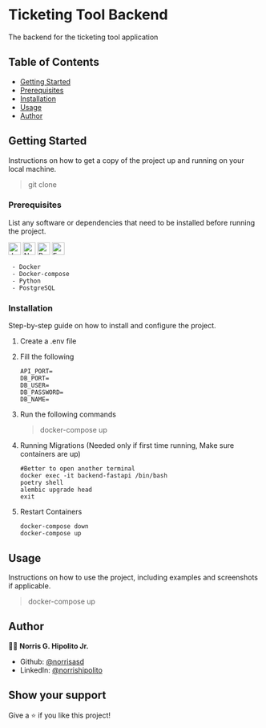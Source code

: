 # Ticketing Tool Backend

The backend for the ticketing tool application

## Table of Contents

- [Getting Started](#getting-started)
- [Prerequisites](#prerequisites)
- [Installation](#installation)
- [Usage](#usage)
- [Author](#author)

## Getting Started

Instructions on how to get a copy of the project up and running on your local machine.

> git clone

### Prerequisites

List any software or dependencies that need to be installed before running the project.

<a href="https://developer.mozilla.org/en-US/docs/Web/JavaScript" target="_blank" rel="noreferrer"><img src="https://raw.githubusercontent.com/danielcranney/readme-generator/main/public/icons/skills/docker-colored.svg" width="25" height="25" alt="JavaScript" /></a>
<a href="https://nodejs.org/en/" target="_blank" rel="noreferrer"><img src="https://raw.githubusercontent.com/danielcranney/readme-generator/main/public/icons/skills/python-colored.svg" width="25" height="25" alt="NodeJS" /></a>
<a href="https://www.postgresql.org/" target="_blank" rel="noreferrer"><img src="https://raw.githubusercontent.com/danielcranney/readme-generator/main/public/icons/skills/postgresql-colored.svg" width="25" height="25" alt="PostgreSQL" /></a>
</a><a href="https://fastapi.tiangolo.com/" target="_blank" rel="noreferrer"><img src="https://raw.githubusercontent.com/danielcranney/readme-generator/main/public/icons/skills/fastapi-colored.svg" width="25" height="25" alt="Fast API" /></a>

```
 - Docker
 - Docker-compose
 - Python
 - PostgreSQL
```

### Installation

Step-by-step guide on how to install and configure the project.

1. Create a .env file
2. Fill the following

   ```
   API_PORT=
   DB_PORT=
   DB_USER=
   DB_PASSWORD=
   DB_NAME=
   ```

3. Run the following commands
   > docker-compose up
4. Running Migrations (Needed only if first time running, Make sure containers are up)

   ```
   #Better to open another terminal
   docker exec -it backend-fastapi /bin/bash
   poetry shell
   alembic upgrade head
   exit
   ```

5. Restart Containers
   ```
   docker-compose down
   docker-compose up
   ```

## Usage

Instructions on how to use the project, including examples and screenshots if applicable.

> docker-compose up

## Author

👨‍💻 **Norris G. Hipolito Jr.**

- Github: [@norrisasd](https://github.com/norrisasd)
- LinkedIn: [@norrishipolito](https://www.linkedin.com/in/norris-hipolito-jr-a67574209/)

## Show your support

Give a ⭐️ if you like this project!
